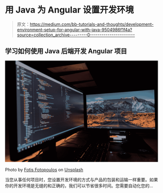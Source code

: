 # 用 Java 为 Angular 设置开发环境

> 原文：<https://medium.com/bb-tutorials-and-thoughts/development-environment-setup-for-angular-with-java-9504986f1f4a?source=collection_archive---------0----------------------->

## 学习如何使用 Java 后端开发 Angular 项目

![](img/63c500431fac0ed3b92c1a5e1664de51.png)

Photo by [Fotis Fotopoulos](https://unsplash.com/@ffstop?utm_source=medium&utm_medium=referral) on [Unsplash](https://unsplash.com?utm_source=medium&utm_medium=referral)

当您从事任何项目时，您设置开发环境的方式与产品的包装和运输一样重要。如果你的开发环境是无缝的和正确的，我们可以节省很多时间。您需要自动化您的…